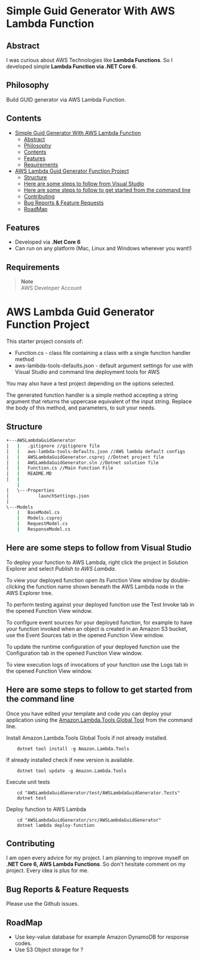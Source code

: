 # Simple Guid Generator With AWS Lambda Function

## Abstract

I was curious about AWS Technologies like **Lambda Functions**. So I developed simple **Lambda Function via .NET Core 6**.

## Philosophy

Build GUID generator via AWS Lambda Function.

## Contents

- [Simple Guid Generator With AWS Lambda Function](#simple-guid-generator-with-aws-lambda-function)
  - [Abstract](#abstract)
  - [Philosophy](#philosophy)
  - [Contents](#contents)
  - [Features](#features)
  - [Requirements](#requirements)
- [AWS Lambda Guid Generator Function Project](#aws-lambda-guid-generator-function-project)
  - [Structure](#structure)
  - [Here are some steps to follow from Visual Studio](#here-are-some-steps-to-follow-from-visual-studio)
  - [Here are some steps to follow to get started from the command line](#here-are-some-steps-to-follow-to-get-started-from-the-command-line)
  - [Contributing](#contributing)
  - [Bug Reports \& Feature Requests](#bug-reports--feature-requests)
  - [RoadMap](#roadmap)

## Features

- Developed via **.Net Core 6**
- Can run on any platform (Mac, Linux and Windows wherever you want!)

## Requirements

> **Note** <br />
> AWS Developer Account <br />

# AWS Lambda Guid Generator Function Project

This starter project consists of:

- Function.cs - class file containing a class with a single function handler method
- aws-lambda-tools-defaults.json - default argument settings for use with Visual Studio and command line deployment tools for AWS

You may also have a test project depending on the options selected.

The generated function handler is a simple method accepting a string argument that returns the uppercase equivalent of the input string. Replace the body of this method, and parameters, to suit your needs.

## Structure

```bash
+---AWSLambdaGuidGenerator
|   |   .gitignore //gitignore file
|   |   aws-lambda-tools-defaults.json //AWS lambda default configs
|   |   AWSLambdaGuidGenerator.csproj //Dotnet project file
|   |   AWSLambdaGuidGenerator.sln //Dotnet solution file
|   |   Function.cs //Main Function File
|   |   README.MD
|   |   
    |                  
|   \---Properties
|           launchSettings.json
|           
\---Models
    |   BaseModel.cs
    |   Models.csproj
    |   RequestModel.cs
    |   ResponseModel.cs  
```

## Here are some steps to follow from Visual Studio

To deploy your function to AWS Lambda, right click the project in Solution Explorer and select *Publish to AWS Lambda*.

To view your deployed function open its Function View window by double-clicking the function name shown beneath the AWS Lambda node in the AWS Explorer tree.

To perform testing against your deployed function use the Test Invoke tab in the opened Function View window.

To configure event sources for your deployed function, for example to have your function invoked when an object is created in an Amazon S3 bucket, use the Event Sources tab in the opened Function View window.

To update the runtime configuration of your deployed function use the Configuration tab in the opened Function View window.

To view execution logs of invocations of your function use the Logs tab in the opened Function View window.

## Here are some steps to follow to get started from the command line

Once you have edited your template and code you can deploy your application using the [Amazon.Lambda.Tools Global Tool](https://github.com/aws/aws-extensions-for-dotnet-cli#aws-lambda-amazonlambdatools) from the command line.

Install Amazon.Lambda.Tools Global Tools if not already installed.

```
    dotnet tool install -g Amazon.Lambda.Tools
```

If already installed check if new version is available.

```
    dotnet tool update -g Amazon.Lambda.Tools
```

Execute unit tests

```
    cd "AWSLambdaGuidGenerator/test/AWSLambdaGuidGenerator.Tests"
    dotnet test
```

Deploy function to AWS Lambda

```
    cd "AWSLambdaGuidGenerator/src/AWSLambdaGuidGenerator"
    dotnet lambda deploy-function
```

## Contributing

I am open every advice for my project. I am planning to improve myself on **.NET Core 6, AWS Lambda Functions**. So don't hesitate comment on my project. Every idea is plus for me.

## Bug Reports & Feature Requests

Please use the Github issues.

## RoadMap

- Use key-value database for example Amazon DynamoDB for response codes.
- Use S3 Object storage for ?

